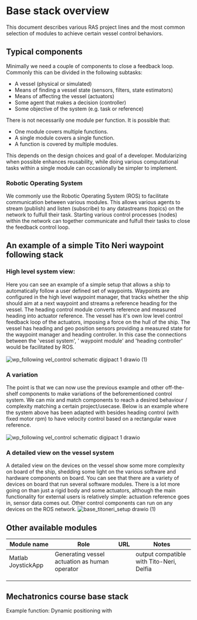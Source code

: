 # Base stack overview
This document describes various RAS project lines and the most common selection of modules to achieve certain vessel control behaviors. 

## Typical components
Minimally we need a couple of components to close a feedback loop. Commonly this can be divided in the following subtasks:
- A vessel (physical or simulated)
- Means of finding a vessel state (sensors, filters, state estimators)
- Means of affecting the vessel (actuators)
- Some agent that makes a decision (controller)
- Some objective of the system (e.g. task or reference)

There is not necessarily one module per function. It is possible that:
- One module covers multiple functions.
- A single module covers a single function.
- A function is covered by multiple modules.


This depends on the design choices and goal of a developer. Modularizing when possible enhances reusability, while doing various computational tasks within a single module can occasionally be simpler to implement.

### Robotic Operating System
We commonly use the Robotic Operating System (ROS) to facilitate communication between various modules. This allows various agents to stream (publish) and listen (subscribe) to any datastreams (topics) on the network to fulfull their task. Starting various control processes (nodes) within the network can together communicate and fulfull their tasks to close the feedback control loop. 

## An example of a simple Tito Neri waypoint following stack
### High level system view:
Here you can see an example of a simple setup that allows a ship to automatically follow a user defined set of waypoints. Waypoints are configured in the high level waypoint manager, that tracks whether the ship should aim at a next waypoint and streams a reference heading for the vessel. The heading control module converts reference and measured heading into actuator reference. The vessel has it's own low level control feedback loop of the actuators, imposing a force on the hull of the ship. The vessel has heading and geo position sensors providing a measured state for the waypoint manager and heading controller. 
In this case the connections between the 'vessel system', ' waypoint module' and 'heading controller' would be facilitated by ROS. <br> <br>
![wp_following vel_control schematic digipact 1 drawio (1)](https://user-images.githubusercontent.com/5917472/226966655-45b8debe-33da-4ca1-979a-b35bf5596c4a.svg)


### A variation
The point is that we can now use the previous example and other off-the-shelf components to make variations of the beforementioned control system. We can mix and match components to reach a desired behaviour / complexity matching a certain project/usecase. Below is an example where the system above has been adapted with besides heading control (with fixed motor rpm) to have velocity control based on a rectangular wave reference. <br> <br>
![wp_following vel_control schematic digipact 1 drawio](https://user-images.githubusercontent.com/5917472/226966073-ab6abd19-5175-4e65-82a9-91f2a4782680.svg)


### A detailed view on the vessel system
A detailed view on the devices on the vessel show some more complexity on board of the ship, shedding some light on the various software and hardware components on board. You can see that there are a variety of devices on board that run several software modules. There is a lot more going on than just a rigid body and some actuators, although the main functionality for external users is relatively simple: actuation reference goes in, sensor data comes out. Other control components can run on any devices on the ROS network. 
![base_titoneri_setup drawio (1)](https://user-images.githubusercontent.com/5917472/225702533-7e9da585-7c21-45fe-a4b3-fe410db8400e.png)

## Other available modules

| Module name | Role | URL | Notes |
|-------------|------|-----|-------------------------|
| Matlab JoystickApp| Generating vessel actuation as human operator  |     |output compatible with Tito-Neri, Delfia |
|             |      |     |  |
|             |      |     |  |
|             |      |     |  |


## Mechatronics course base stack
Example function: Dynamic positioning with 
